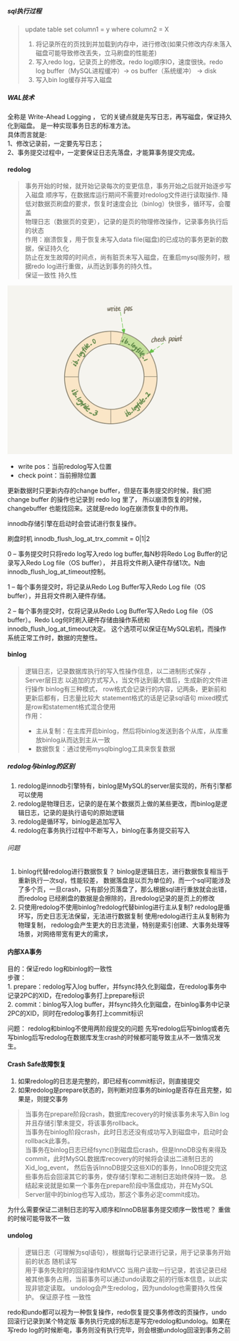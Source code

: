 ##### sql执行过程
>update table set column1 = y where column2 = X 
>1. 将记录所在的页找到并加载到内存中，进行修改(如果只修改内存未落入磁盘可能导致修改丢失，立马刷盘的性能差)
>2. 写入redo log，记录页上的修改。redo log顺序IO，速度很快。redo log buffer（MySQL进程缓冲）-> os buffer（系统缓冲） -> disk
>3. 写入bin log缓存并写入磁盘

##### WAL技术
全称是 Write-Ahead Logging ，
它的关键点就是先写日志，再写磁盘，保证持久化到磁盘。
是一种实现事务日志的标准方法。  
具体而言就是:  
1、修改记录前，一定要先写日志；  
2、事务提交过程中，一定要保证日志先落盘，才能算事务提交完成。
 
#### redolog
> 事务开始的时候，就开始记录每次的变更信息，事务开始之后就开始逐步写入磁盘
> 顺序写，在数据库运行期间不需要对redolog文件进行读取操作.
> 降低对数据页刷盘的要求，恢复时速度会比（binlog）快很多，循环写，会覆盖  
> 物理日志（数据页的变更），记录的是页的物理修改操作，记录事务执行后的状态    
> 作用：崩溃恢复，用于恢复未写入data file(磁盘)的已成功的事务更新的数据，保证持久化  
> 防止在发生故障的时间点，尚有脏页未写入磁盘，在重启mysql服务时，根据redo log进行重做，从而达到事务的持久性。  
> 保证一致性 持久性

![image](../pic/redolog_write.png)
- write pos：当前redolog写入位置
- check point：当前擦除位置

更新数据时只更新内存的change buffer，但是在事务提交的时候，我们把 change buffer 的操作也记录到 redo log 里了，
所以崩溃恢复的时候， changebuffer 也能找回来。这就是redo log在崩溃恢复中的作用。



innodb存储引擎在启动时会尝试进行恢复操作。

刷盘时机
innodb_flush_log_at_trx_commit = 0|1|2

0 – 事务提交时只将redo log写入redo log buffer,每N秒将Redo Log Buffer的记录写入Redo Log file（OS buffer），
并且将文件刷入硬件存储1次。N由innodb_flush_log_at_timeout控制。

1 – 每个事务提交时，将记录从Redo Log Buffer写入Redo Log file（OS buffer），并且将文件刷入硬件存储。

2 – 每个事务提交时，仅将记录从Redo Log Buffer写入Redo Log file（OS buffer）。Redo Log何时刷入硬件存储由操作系统和innodb_flush_log_at_timeout决定。
这个选项可以保证在MySQL宕机，而操作系统正常工作时，数据的完整性。

#### binlog
> 逻辑日志，记录数据库执行的写入性操作信息，以二进制形式保存  ，Server层日志 
> 以追加的方式写入，当文件达到最大值后，生成新的文件进行操作
> binlog有三种模式，
> row格式会记录行的内容，记两条，更新前和更新后都有，日志量比较大
> statement格式的话是记录sql语句
> mixed模式是row和statement格式混合使用  
> 作用：
> - 主从复制：在主库开启binlog，然后将binlog发送到各个从库，从库重放binlog从而达到主从一致
> - 数据恢复：通过使用mysqlbinglog工具来恢复数据

##### redolog与binlog的区别
1. redolog是innodb引擎特有，binlog是MySQL的server层实现的，所有引擎都可以使用
2. redolog是物理日志，记录的是在某个数据页上做的某些更改，而binlog是逻辑日志，记录的是执行语句的原始逻辑
3. redolog是循环写，binlog是追加写入
4. redolog在事务执行过程中不断写入，binlog在事务提交前写入

###### 问题
1. binlog代替redolog进行数据恢复？
    binlog是逻辑日志，进行数据恢复相当于重新执行一次sql，性能较差，
    数据落盘是以页为单位的，而一个sql可能涉及了多个页，一旦crash，只有部分页落盘了，那么根据sql进行重放就会出错，
    而redolog 已经刷盘的数据是会擦除的，且redolog记录的是页上的修改
2. 只使用redolog不使用binlog?redolog代替binlog进行主从复制?
    redolog是循环写，历史日志无法保留，无法进行数据复制
    使用redolog进行主从复制称为物理复制，
    redolog会产生更大的日志流量，特别是索引创建、大事务处理等场景，对网络带宽有更大的需求，


#### 内部XA事务
目的：保证redo log和binlog的一致性  
步骤：  
    1. prepare：redolog写入log buffer，并fsync持久化到磁盘，在redolog事务中记录2PC的XID，在redolog事务打上prepare标识  
    2. commit：binlog写入log buffer，并fsync持久化到磁盘，在binlog事务中记录2PC的XID，同时在redolog事务打上commit标识
    
问题：
    redolog和binlog不使用两阶段提交的问题
    先写redolog后写binlog或者先写binlog后写redolog在数据库发生crash的时候都可能导致主从不一致情况发生。
          

#### Crash Safe故障恢复
1. 如果redolog的日志是完整的，即已经有commit标识，则直接提交
2. 如果redolog是prepare状态的，则判断对应事务的binlog是否存在且完整，如果是，则提交事务

> 当事务在prepare阶段crash，数据库recovery的时候该事务未写入Bin log并且存储引擎未提交，将该事务rollback。  
当事务在binlog阶段crash，此时日志还没有成功写入到磁盘中，启动时会rollback此事务。  
当事务在binlog日志已经fsync()到磁盘后crash，但是InnoDB没有来得及commit，此时MySQL数据库recovery的时候将会读出二进制日志的Xid_log_event，
然后告诉InnoDB提交这些XID的事务，InnoDB提交完这些事务后会回滚其它的事务，使存储引擎和二进制日志始终保持一致。
总结起来说就是如果一个事务在prepare阶段中落盘成功，并在MySQL Server层中的binlog也写入成功，那这个事务必定commit成功。

为什么需要保证二进制日志的写入顺序和InnoDB层事务提交顺序一致性呢？
重做的时候可能导致不一致

#### undolog
> 逻辑日志（可理解为sql语句），根据每行记录进行记录，用于记录事务开始前的状态 
> 随机读写    
> 用于事务失败时的回滚操作和MVCC
> 当用户读取一行记录，若该记录已经被其他事务占用，当前事务可以通过undo读取之前的行版本信息，以此实现非锁定读取。
> undolog会产生redolog，因为undolog也需要持久性保护。
> 保证原子性 一致性

redo和undo都可以视为一种恢复操作，redo恢复提交事务修改的页操作，undo回滚行记录到某个特定版
事务执行完成的标志是写完redolog和undolog。如果在写redo log的时候断电，事务则没有执行完毕，则会根据undolog回滚到事务之前



